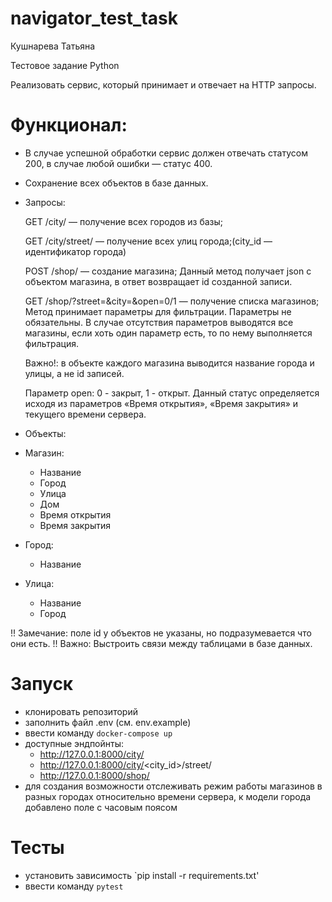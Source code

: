 # navigator_test_task
Кушнарева Татьяна

Тестовое задание Python

Реализовать сервис, который принимает и отвечает на HTTP запросы.

# Функционал:

* В случае успешной обработки сервис должен отвечать статусом 200, в случае любой ошибки — статус 400.
* Сохранение всех объектов в базе данных.
* Запросы:

  GET /city/ — получение всех городов из базы;

  GET /city/street/ — получение всех улиц города;(city_id — идентификатор города)
  
  POST /shop/ — создание магазина; Данный метод получает json c объектом магазина, в ответ возвращает id созданной записи.

  GET /shop/?street=&city=&open=0/1 — получение списка магазинов; Метод принимает параметры для фильтрации. Параметры не обязательны. В случае отсутствия
параметров выводятся все магазины, если хоть один параметр есть, то по нему выполняется фильтрация.

  Важно!: в объекте каждого магазина выводится название города и улицы, а не id записей.

  Параметр open: 0 - закрыт, 1 - открыт. Данный статус определяется исходя из параметров «Время открытия», «Время закрытия» и текущего времени сервера.

* Объекты:

* Магазин:
  - Название
  - Город
  - Улица
  - Дом
  - Время открытия
  - Время закрытия
* Город:
  - Название
* Улица:
  - Название
  - Город
    
!! Замечание: поле id у объектов не указаны, но подразумевается что они есть.
!! Важно: Выстроить связи между таблицами в базе данных.

# Запуск
* клонировать репозиторий
* заполнить файл .env (см. env.example)
* ввести команду `docker-compose up`
* доступные эндпойнты:
  - http://127.0.0.1:8000/city/
  - http://127.0.0.1:8000/city/<city_id>/street/
  - http://127.0.0.1:8000/shop/
* для создания возможности отслеживать режим работы магазинов в разных городах относительно времени сервера, к модели города добавлено поле с часовым поясом

# Тесты
* установить зависимость `pip install -r requirements.txt'
* ввести команду `pytest`
